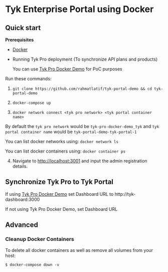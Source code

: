 # Tyk Enterprise Portal using Docker
## Quick start

**Prerequisites**

- [Docker](https://docs.docker.com/get-docker/)
- Running Tyk Pro deployment (To synchronize API plans and products)

  You can use [Tyk Pro Docker Demo](https://github.com/TykTechnologies/tyk-pro-docker-demo) for PoC purposes

Run these commands:

1. `git clone https://github.com/rahmatlatif/tyk-portal-demo && cd tyk-portal-demo`

2. `docker-compose up`

3. `docker network connect <tyk pro network> <tyk portal container name>`

By default the `tyk pro network` would be `tyk-pro-docker-demo_tyk` and `tyk portal container name` would be `tyk-portal-demo-tyk-portal-1`

You can list docker networks using:
`docker network ls`

You can list docker containers using:
`docker container ps`

4. Navigate to [http://localhost:3001](http://localhost:3001) and input the admin registration details.

## Synchronize Tyk Pro to Tyk Portal

If using [Tyk Pro Docker Demo](https://github.com/TykTechnologies/tyk-pro-docker-demo) set Dashboard URL to http://tyk-dashboard:3000

If not using Tyk Pro Docker Demo, set Dashboard URL

## Advanced

### Cleanup Docker Containers

To delete all docker containers as well as remove all volumes from your host:

```
$ docker-compose down -v
```

